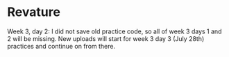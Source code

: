 # Revature

Week 3, day 2: I did not save old practice code, so all of week 3 days 1 and 2 will be missing. New uploads will start for week 3 day 3 (July 28th) practices and continue on from there.